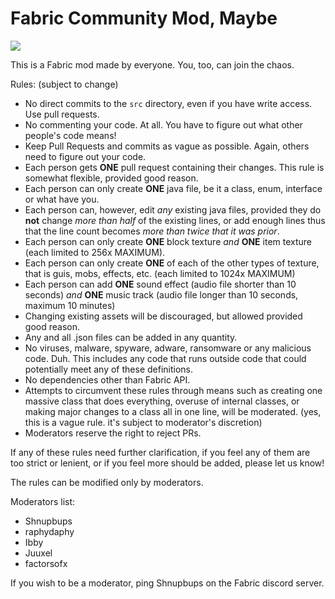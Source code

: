 # Fabric Community Mod, Maybe

<img src="https://i.imgur.com/WtGipgm.png" />

This is a Fabric mod made by everyone. You, too, can join the chaos.

Rules: (subject to change)
- No direct commits to the `src` directory, even if you have write access. Use pull requests.
- No commenting your code. At all. You have to figure out what other people's code means!
- Keep Pull Requests and commits as vague as possible. Again, others need to figure out your code.
- Each person gets **ONE** pull request containing their changes. This rule is somewhat flexible, provided good reason.
- Each person can only create **ONE** java file, be it a class, enum, interface or what have you.
- Each person can, however, edit *any* existing java files, provided they do **not** change *more than half* of the existing lines, or add enough lines thus that the line count becomes *more than twice that it was prior*.
- Each person can only create **ONE** block texture *and* **ONE** item texture (each limited to 256x MAXIMUM).
- Each person can only create **ONE** of each of the other types of texture, that is guis, mobs, effects, etc. (each limited to 1024x MAXIMUM)
- Each person can add **ONE** sound effect (audio file shorter than 10 seconds) *and* **ONE** music track (audio file longer than 10 seconds, maximum 10 minutes)
- Changing existing assets will be discouraged, but allowed provided good reason.
- Any and all .json files can be added in any quantity.
- No viruses, malware, spyware, adware, ransomware or any malicious code. Duh. This includes any code that runs outside code that could potentially meet any of these definitions. 
- No dependencies other than Fabric API.
- Attempts to circumvent these rules through means such as creating one massive class that does everything, overuse of internal classes, or making major changes to a class all in one line, will be moderated. (yes, this is a vague rule. it's subject to moderator's discretion)
- Moderators reserve the right to reject PRs.

If any of these rules need further clarification, if you feel any of them are too strict or lenient, or if you feel more should be added, please let us know!

The rules can be modified only by moderators.

Moderators list:
- Shnupbups
- raphydaphy
- Ibby
- Juuxel
- factorsofx

If you wish to be a moderator, ping Shnupbups on the Fabric discord server.
